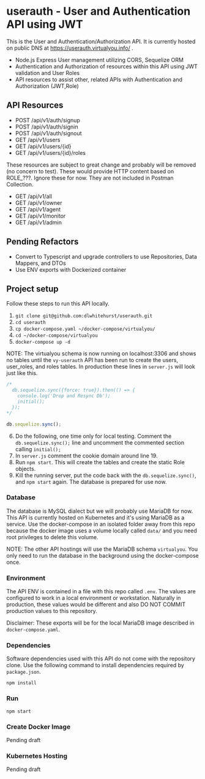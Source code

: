 # userauth - User and Authentication API using JWT

This is the User and Authentication/Authorization API. It is currently hosted on public
DNS at https://userauth.virtualyou.info/ .

- Node.js Express User management utilizing CORS, Sequelize ORM
- Authentication and Authorization of resources within this API using JWT validation and User Roles
- API resources to assist other, related APIs with Authentication and Authorization (JWT,Role)

## API Resources

- POST /api/v1/auth/signup
- POST /api/v1/auth/signin
- POST /api/v1/auth/signout
- GET /api/v1/users
- GET /api/v1/users/{id}
- GET /api/v1/users/{id}/roles

These resources are subject to great change and probably will be removed (no concern to test). These would provide
HTTP content based on ROLE\_???. Ignore these for now. They are not included in Postman Collection.

- GET /api/v1/all
- GET /api/v1/owner
- GET /api/v1/agent
- GET /api/v1/monitor
- GET /api/v1/admin

## Pending Refactors

- Convert to Typescript and upgrade controllers to use Repositories, Data Mappers, and DTOs
- Use ENV exports with Dockerized container

## Project setup

Follow these steps to run this API locally.

1. `git clone git@github.com:dlwhitehurst/userauth.git`
2. `cd userauth`
3. `cp docker-compose.yaml ~/docker-compose/virtualyou/`
4. `cd ~/docker-compose/virtualyou`
5. `docker-compose up -d`

NOTE: The virtualyou schema is now running on localhost:3306 and shows no tables until the `vy-userauth`
API has been run to create the users, user_roles, and roles tables. In production these lines in `server.js`
will look just like this.

```javascript
/*
  db.sequelize.sync({force: true}).then(() => {
    console.log('Drop and Resync Db');
    initial();
  });
*/

db.sequelize.sync();
```

6. Do the following, one time only for local testing. Comment the `db.sequelize.sync();` line and uncomment
   the commented section calling `initial();`
7. In `server.js` comment the cookie domain around line 19.
8. Run `npm start`. This will create the tables and create the static Role objects.
9. Kill the running server, put the code back with the `db.sequelize.sync()`, and `npm start` again. The database is prepared for use
   now.

### Database

The database is MySQL dialect but we will probably use MariaDB for now. This API is currently hosted on
Kubernetes and it's using MariaDB as a service. Use the docker-compose in an isolated folder away from
this repo because the docker image uses a volume locally called `data/` and you need root privileges to
delete this volume.

NOTE: The other API hostings will use the MariaDB schema `virtualyou`. You only need to run the database
in the background using the docker-compose once.

### Environment

The API ENV is contained in a file with this repo called `.env`. The values are configured to work in a
local environment or workstation. Naturally in production, these values would be different and also
DO NOT COMMIT production values to this repository.

Disclaimer: These exports will be for the local MariaDB image described in `docker-compose.yaml`.

### Dependencies

Software dependencies used with this API do not come with the repository
clone. Use the following command to install dependencies required by `package.json`.

```
npm install
```

### Run

```
npm start
```

### Create Docker Image

Pending draft

### Kubernetes Hosting

Pending draft
